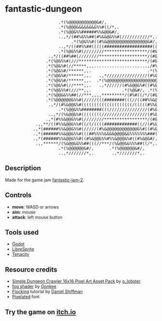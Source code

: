 # fantastic-dungeon

<pre>
                     .*(%@@@@@@@@@@@&#/,
                     .*(%@@@&&&&&&&&%%#((/*,.
                     .*(%@@&%%######%%&@@&#/,
                     ..,*/(##%&%%##(#%&&@&%%#(///////////*,.
                          .*(%@&%%#((#%&@@@@@@@@@@@@@@@@&#/,
                     ..,*/((##%%##(((((###################((//*,.
                     .*(%@&%%#(////////*****************/(#&@&#/,
                 .,*/((##%##(////////*******************/(#&@&#/,
                .*(%@&%%#(///***************************/(#&@&#/,
                .*(%@&%#(//*****,,,.....................,/#%@&#/,
                .*(%@&%#/******,,.                      .*(%@&#/,
                .*(%@&%#/******,,.   .,*////////////////(#%&@&#/,
                .*(%@&%#/******,,.  .*(%@@@@@@@@@@@@@@@@@@@@@&#/,
                .*(%@&%#(//****,,.   .,*//////(#%&@@&%#((#%&@&#/,
                .*(%@&%%#(///**,,.            .*(%@&#/, .*(%@&#/,
                .*(%@@&&%%##(//***,,,,*********/(#%#((/*/(#&@&#/,
                .*(%@@@@@@&%%#(/////(((########(((//((##%%&@@&#/,
                 .,*/(#%&@@&%#((((((((((((((((((((/(((((#%%&@&#/,
                     .*(%@@&%%########(((///////////////(#%&@&#/,
                 ..,*/(%&@@&%#((((((((//////////////////(#%&@&#/,
                .,*(#%%&@@&%%#(////////*****************/(#&@&#/,
            .,,**/((#%%&@@&%%#((/(/((((#############((//(#%&@&#/,
           .,*(######%%&@@&%%#(/////(#%&@@@@@@@@@@@@&%#((#%&@&#/,
           .,*(######%%&@@&%%#(((##%%%%&&&&@@@@&&%%%%%%%###((/*,.
           .,*(######%%&@@&%%#((#%&@@&%%#%%&@@@&%#((#%&@&#/,
            .,,******/(%&@@&&%%##(((//***/(%&@@&&%%%##((/*,.
                     .*(%@@@@@@&#/,      .*(%@@@@@@&#/,
                     ..,*///////*,.       .,*///////*,.
</pre>

## Description

Made for the game jam [fantastic-jam-2](https://itch.io/jam/fantastic-jam-002).

## Controls

* **move**: WASD or arrows
* **aim**: mouse
* **attack**: left mouse button

## Tools used

* [Godot](https://godotengine.org/)
* [LibreSprite](https://github.com/LibreSprite/LibreSprite)
* [Tenacity](https://tenacityaudio.org/)

## Resource credits

* [Simple Dungeon Crawler 16x16 Pixel Art Asset Pack](https://o-lobster.itch.io/simple-dungeon-crawler-16x16-pixel-pack) by [o_lobster](https://itch.io/profile/o-lobster)
* [fog shader](https://github.com/Gonkee/Gonkees-Shaders/blob/master/fog.shader) by [Gonkee](https://www.youtube.com/watch?v=QEaTsz_0o44)
* [Flocking](https://natureofcode.com/book/chapter-6-autonomous-agents/#chapter06_section12) tutorial by [Daniel Shiffman](https://natureofcode.com/)
* [Pixelated](https://www.dafont.com/fr/pixelated.font) font

## Try the game on [itch.io](https://laymain.itch.io/fantastic-dungeon)
